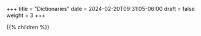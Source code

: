 +++
title = "Dictionaries"
date = 2024-02-20T09:31:05-06:00
draft = false
weight = 3
+++

{{% children %}}
